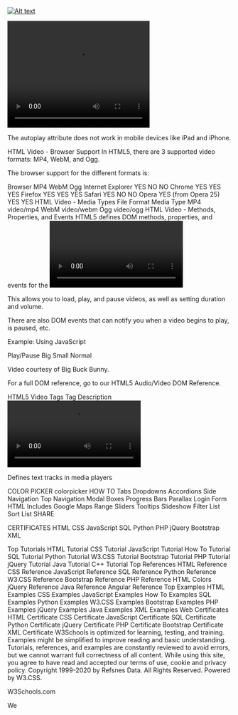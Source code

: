 [![Alt text](https://img.youtube.com/vi/VID/0.jpg)](https://www.youtube.com/watch?v=VID)


<video width="320" height="240" autoplay>
  <source src="https://photos.google.com/share/AF1QipOkwbt_-PRJsUQCcmqvwam9OQGEpjsKhe78-JsAHQiUsfTG6Ww1V5Yv0BVzE1MEVQ?key=Wl9QQTduaThzNFNQOWVnRnVJZXREajBKZWRZUEVn" type="video/mp4">
  <source src="movie.ogg" type="video/ogg">
Your browser does not support the video tag.
</video>




The autoplay attribute does not work in mobile devices like iPad and iPhone.

HTML Video - Browser Support
In HTML5, there are 3 supported video formats: MP4, WebM, and Ogg.

The browser support for the different formats is:

Browser	MP4	WebM	Ogg
Internet Explorer	YES	NO	NO
Chrome	YES	YES	YES
Firefox	YES	YES	YES
Safari	YES	NO	NO
Opera	YES (from Opera 25)	YES	YES
HTML Video - Media Types
File Format	Media Type
MP4	video/mp4
WebM	video/webm
Ogg	video/ogg
HTML Video - Methods, Properties, and Events
HTML5 defines DOM methods, properties, and events for the <video> element.

This allows you to load, play, and pause videos, as well as setting duration and volume.

There are also DOM events that can notify you when a video begins to play, is paused, etc.

Example: Using JavaScript

Play/Pause Big Small Normal

Video courtesy of Big Buck Bunny.

For a full DOM reference, go to our HTML5 Audio/Video DOM Reference.

HTML5 Video Tags
Tag	Description
<video>	Defines a video or movie
<source>	Defines multiple media resources for media elements, such as <video> and <audio>
<track>	Defines text tracks in media players


COLOR PICKER
colorpicker
HOW TO
Tabs
Dropdowns
Accordions
Side Navigation
Top Navigation
Modal Boxes
Progress Bars
Parallax
Login Form
HTML Includes
Google Maps
Range Sliders
Tooltips
Slideshow
Filter List
Sort List
SHARE


CERTIFICATES
HTML
CSS
JavaScript
SQL
Python
PHP
jQuery
Bootstrap
XML


Top Tutorials
HTML Tutorial
CSS Tutorial
JavaScript Tutorial
How To Tutorial
SQL Tutorial
Python Tutorial
W3.CSS Tutorial
Bootstrap Tutorial
PHP Tutorial
jQuery Tutorial
Java Tutorial
C++ Tutorial
Top References
HTML Reference
CSS Reference
JavaScript Reference
SQL Reference
Python Reference
W3.CSS Reference
Bootstrap Reference
PHP Reference
HTML Colors
jQuery Reference
Java Reference
Angular Reference
Top Examples
HTML Examples
CSS Examples
JavaScript Examples
How To Examples
SQL Examples
Python Examples
W3.CSS Examples
Bootstrap Examples
PHP Examples
jQuery Examples
Java Examples
XML Examples
Web Certificates
HTML Certificate
CSS Certificate
JavaScript Certificate
SQL Certificate
Python Certificate
jQuery Certificate
PHP Certificate
Bootstrap Certificate
XML Certificate
W3Schools is optimized for learning, testing, and training. Examples might be simplified to improve reading and basic understanding. Tutorials, references, and examples are constantly reviewed to avoid errors, but we cannot warrant full correctness of all content. While using this site, you agree to have read and accepted our terms of use, cookie and privacy policy. Copyright 1999-2020 by Refsnes Data. All Rights Reserved.
Powered by W3.CSS.

W3Schools.com


We
